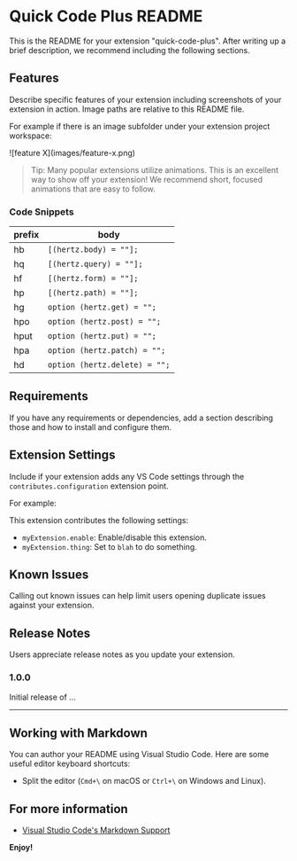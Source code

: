 # Quick Code Plus README

This is the README for your extension "quick-code-plus". After writing up a brief description, we recommend including the following sections.

## Features

Describe specific features of your extension including screenshots of your extension in action. Image paths are relative to this README file.

For example if there is an image subfolder under your extension project workspace:

\!\[feature X\]\(images/feature-x.png\)

> Tip: Many popular extensions utilize animations. This is an excellent way to show off your extension! We recommend short, focused animations that are easy to follow.

### Code Snippets

| prefix | body                          |
| ------ | ----------------------------- |
| hb     | `[(hertz.body) = ""];`        |
| hq     | `[(hertz.query) = ""];`       |
| hf     | `[(hertz.form) = ""];`        |
| hp     | `[(hertz.path) = ""];`        |
| hg     | `option (hertz.get) = "";`    |
| hpo    | `option (hertz.post) = "";`   |
| hput   | `option (hertz.put) = "";`    |
| hpa    | `option (hertz.patch) = "";`  |
| hd     | `option (hertz.delete) = "";` |

## Requirements

If you have any requirements or dependencies, add a section describing those and how to install and configure them.

## Extension Settings

Include if your extension adds any VS Code settings through the `contributes.configuration` extension point.

For example:

This extension contributes the following settings:

- `myExtension.enable`: Enable/disable this extension.
- `myExtension.thing`: Set to `blah` to do something.

## Known Issues

Calling out known issues can help limit users opening duplicate issues against your extension.

## Release Notes

Users appreciate release notes as you update your extension.

### 1.0.0

Initial release of ...

---

## Working with Markdown

You can author your README using Visual Studio Code. Here are some useful editor keyboard shortcuts:

- Split the editor (`Cmd+\` on macOS or `Ctrl+\` on Windows and Linux).

## For more information

- [Visual Studio Code's Markdown Support](http://code.visualstudio.com/docs/languages/markdown)

**Enjoy!**
